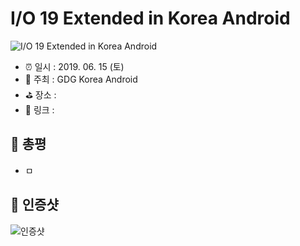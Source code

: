 # I/O 19 Extended in Korea Android

![I/O 19 Extended in Korea Android](image.jpg)

- ⏰ 일시 : 2019. 06. 15 (토)
- 💁 주최 : GDG Korea Android
- ⛳ 장소 : 
- 🔗 링크 : 

## 👏 총평 

- ㅁ

## 📸 인증샷

![인증샷](self.png)
